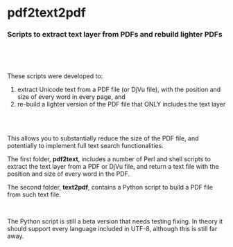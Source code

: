 # pdf2text2pdf
### Scripts to extract text layer from PDFs and rebuild lighter PDFs 

&nbsp;

&nbsp;


These scripts were developed to:
1. extract Unicode text from a PDF file (or DjVu file), with the position and size of every word in every page, and 
2. re-build a lighter version of the PDF file that ONLY includes the text layer
&nbsp;

&nbsp;

This allows you to substantially reduce the size of the PDF file, and potentially to implement full text search functionalities.
  
The first folder, **pdf2text**, includes a number of Perl and shell scripts to extract the text layer from a PDF or DjVu file, and return a text file with the position and size of every word in the PDF.
  
The second folder, **text2pdf**, contains a Python script to build a PDF file from such text file.
&nbsp;

&nbsp;

The Python script is still a beta version that needs testing fixing. In theory it should support every language included in UTF-8, although this is still far away.
 
